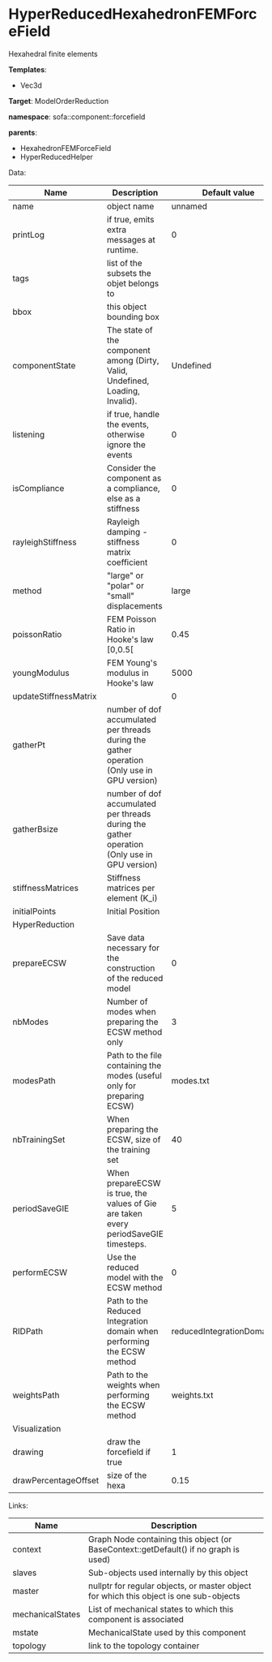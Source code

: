# HyperReducedHexahedronFEMForceField

Hexahedral finite elements


__Templates__:

- Vec3d

__Target__: ModelOrderReduction

__namespace__: sofa::component::forcefield

__parents__: 

- HexahedronFEMForceField
- HyperReducedHelper

Data: 

<table>
<thead>
    <tr>
        <th>Name</th>
        <th>Description</th>
        <th>Default value</th>
    </tr>
</thead>
<tbody>
	<tr>
		<td>name</td>
		<td>
object name
</td>
		<td>unnamed</td>
	</tr>
	<tr>
		<td>printLog</td>
		<td>
if true, emits extra messages at runtime.
</td>
		<td>0</td>
	</tr>
	<tr>
		<td>tags</td>
		<td>
list of the subsets the objet belongs to
</td>
		<td></td>
	</tr>
	<tr>
		<td>bbox</td>
		<td>
this object bounding box
</td>
		<td></td>
	</tr>
	<tr>
		<td>componentState</td>
		<td>
The state of the component among (Dirty, Valid, Undefined, Loading, Invalid).
</td>
		<td>Undefined</td>
	</tr>
	<tr>
		<td>listening</td>
		<td>
if true, handle the events, otherwise ignore the events
</td>
		<td>0</td>
	</tr>
	<tr>
		<td>isCompliance</td>
		<td>
Consider the component as a compliance, else as a stiffness
</td>
		<td>0</td>
	</tr>
	<tr>
		<td>rayleighStiffness</td>
		<td>
Rayleigh damping - stiffness matrix coefficient
</td>
		<td>0</td>
	</tr>
	<tr>
		<td>method</td>
		<td>
"large" or "polar" or "small" displacements
</td>
		<td>large</td>
	</tr>
	<tr>
		<td>poissonRatio</td>
		<td>
FEM Poisson Ratio in Hooke's law [0,0.5[
</td>
		<td>0.45</td>
	</tr>
	<tr>
		<td>youngModulus</td>
		<td>
FEM Young's modulus in Hooke's law
</td>
		<td>5000</td>
	</tr>
	<tr>
		<td>updateStiffnessMatrix</td>
		<td>

</td>
		<td>0</td>
	</tr>
	<tr>
		<td>gatherPt</td>
		<td>
number of dof accumulated per threads during the gather operation (Only use in GPU version)
</td>
		<td></td>
	</tr>
	<tr>
		<td>gatherBsize</td>
		<td>
number of dof accumulated per threads during the gather operation (Only use in GPU version)
</td>
		<td></td>
	</tr>
	<tr>
		<td>stiffnessMatrices</td>
		<td>
Stiffness matrices per element (K_i)
</td>
		<td></td>
	</tr>
	<tr>
		<td>initialPoints</td>
		<td>
Initial Position
</td>
		<td></td>
	</tr>
	<tr>
		<td colspan="3">HyperReduction</td>
	</tr>
	<tr>
		<td>prepareECSW</td>
		<td>
Save data necessary for the construction of the reduced model
</td>
		<td>0</td>
	</tr>
	<tr>
		<td>nbModes</td>
		<td>
Number of modes when preparing the ECSW method only
</td>
		<td>3</td>
	</tr>
	<tr>
		<td>modesPath</td>
		<td>
Path to the file containing the modes (useful only for preparing ECSW)
</td>
		<td>modes.txt</td>
	</tr>
	<tr>
		<td>nbTrainingSet</td>
		<td>
When preparing the ECSW, size of the training set
</td>
		<td>40</td>
	</tr>
	<tr>
		<td>periodSaveGIE</td>
		<td>
When prepareECSW is true, the values of Gie are taken every periodSaveGIE timesteps.
</td>
		<td>5</td>
	</tr>
	<tr>
		<td>performECSW</td>
		<td>
Use the reduced model with the ECSW method
</td>
		<td>0</td>
	</tr>
	<tr>
		<td>RIDPath</td>
		<td>
Path to the Reduced Integration domain when performing the ECSW method
</td>
		<td>reducedIntegrationDomain.txt</td>
	</tr>
	<tr>
		<td>weightsPath</td>
		<td>
Path to the weights when performing the ECSW method
</td>
		<td>weights.txt</td>
	</tr>
	<tr>
		<td colspan="3">Visualization</td>
	</tr>
	<tr>
		<td>drawing</td>
		<td>
draw the forcefield if true
</td>
		<td>1</td>
	</tr>
	<tr>
		<td>drawPercentageOffset</td>
		<td>
size of the hexa
</td>
		<td>0.15</td>
	</tr>

</tbody>
</table>

Links: 

| Name | Description |
| ---- | ----------- |
|context|Graph Node containing this object (or BaseContext::getDefault() if no graph is used)|
|slaves|Sub-objects used internally by this object|
|master|nullptr for regular objects, or master object for which this object is one sub-objects|
|mechanicalStates|List of mechanical states to which this component is associated|
|mstate|MechanicalState used by this component|
|topology|link to the topology container|



